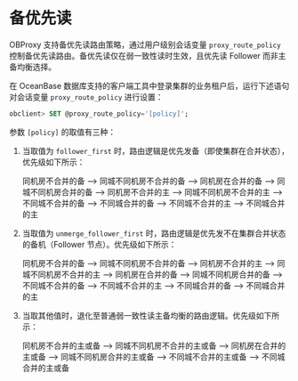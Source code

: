 备优先读 
=========================

OBProxy 支持备优先读路由策略，通过用户级别会话变量 `proxy_route_policy` 控制备优先读路由。备优先读仅在弱一致性读时生效，且优先读 Follower 而非主备均衡选择。

在 OceanBase 数据库支持的客户端工具中登录集群的业务租户后，运行下述语句对会话变量 `proxy_route_policy` 进行设置：

```sql
obclient> SET @proxy_route_policy='[policy]';
```



参数 `[policy]` 的取值有三种：

1. 当取值为 `follower_first` 时，路由逻辑是优先发备（即使集群在合并状态），优先级如下所示：

   同机房不合并的备 --\> 同城不同机房不合并的备 --\> 同机房在合并的备 --\> 同城不同机房合并的备 --\> 同机房不合并的主 --\> 同城不同机房不合并的主 --\> 不同城不合并的备 --\> 不同城合并的备 --\> 不同城不合并的主 --\> 不同城合并的主
   

2. 当取值为 `unmerge_follower_first` 时，路由逻辑是优先发不在集群合并状态的备机（Follower 节点）。优先级如下所示：

   同机房不合并的备 --\> 同城不同机房不合并的备 --\> 同机房不合并的主 --\> 同城不同机房不合并的主 --\> 同机房在合并的备 --\> 同城不同机房合并的备 --\> 不同城不合并的备 --\> 不同城不合并的主 --\> 不同城合并的备 --\> 不同城合并的主
   

3. 当取其他值时，退化至普通弱一致性读主备均衡的路由逻辑。优先级如下所示：

   同机房不合并的主或备 --\> 同城不同机房不合并的主或备 --\> 同机房在合并的主或备 --\> 同城不同机房合并的主或备 --\> 不同城不合并的主或备 --\> 不同城合并的主或备
   



